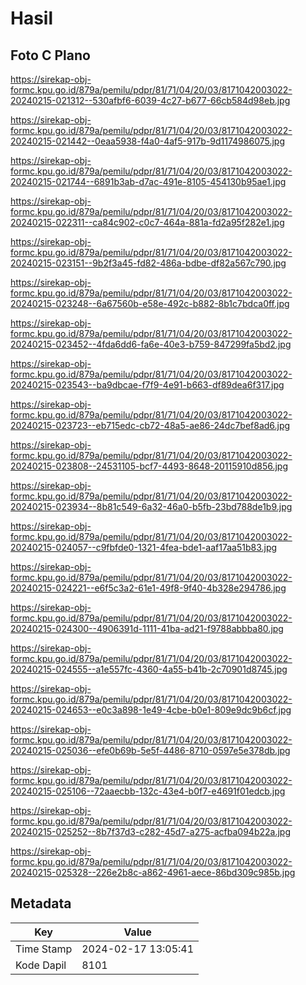 # Hasil

## Foto C Plano

https://sirekap-obj-formc.kpu.go.id/879a/pemilu/pdpr/81/71/04/20/03/8171042003022-20240215-021312--530afbf6-6039-4c27-b677-66cb584d98eb.jpg

https://sirekap-obj-formc.kpu.go.id/879a/pemilu/pdpr/81/71/04/20/03/8171042003022-20240215-021442--0eaa5938-f4a0-4af5-917b-9d1174986075.jpg

https://sirekap-obj-formc.kpu.go.id/879a/pemilu/pdpr/81/71/04/20/03/8171042003022-20240215-021744--6891b3ab-d7ac-491e-8105-454130b95ae1.jpg

https://sirekap-obj-formc.kpu.go.id/879a/pemilu/pdpr/81/71/04/20/03/8171042003022-20240215-022311--ca84c902-c0c7-464a-881a-fd2a95f282e1.jpg

https://sirekap-obj-formc.kpu.go.id/879a/pemilu/pdpr/81/71/04/20/03/8171042003022-20240215-023151--9b2f3a45-fd82-486a-bdbe-df82a567c790.jpg

https://sirekap-obj-formc.kpu.go.id/879a/pemilu/pdpr/81/71/04/20/03/8171042003022-20240215-023248--6a67560b-e58e-492c-b882-8b1c7bdca0ff.jpg

https://sirekap-obj-formc.kpu.go.id/879a/pemilu/pdpr/81/71/04/20/03/8171042003022-20240215-023452--4fda6dd6-fa6e-40e3-b759-847299fa5bd2.jpg

https://sirekap-obj-formc.kpu.go.id/879a/pemilu/pdpr/81/71/04/20/03/8171042003022-20240215-023543--ba9dbcae-f7f9-4e91-b663-df89dea6f317.jpg

https://sirekap-obj-formc.kpu.go.id/879a/pemilu/pdpr/81/71/04/20/03/8171042003022-20240215-023723--eb715edc-cb72-48a5-ae86-24dc7bef8ad6.jpg

https://sirekap-obj-formc.kpu.go.id/879a/pemilu/pdpr/81/71/04/20/03/8171042003022-20240215-023808--24531105-bcf7-4493-8648-20115910d856.jpg

https://sirekap-obj-formc.kpu.go.id/879a/pemilu/pdpr/81/71/04/20/03/8171042003022-20240215-023934--8b81c549-6a32-46a0-b5fb-23bd788de1b9.jpg

https://sirekap-obj-formc.kpu.go.id/879a/pemilu/pdpr/81/71/04/20/03/8171042003022-20240215-024057--c9fbfde0-1321-4fea-bde1-aaf17aa51b83.jpg

https://sirekap-obj-formc.kpu.go.id/879a/pemilu/pdpr/81/71/04/20/03/8171042003022-20240215-024221--e6f5c3a2-61e1-49f8-9f40-4b328e294786.jpg

https://sirekap-obj-formc.kpu.go.id/879a/pemilu/pdpr/81/71/04/20/03/8171042003022-20240215-024300--4906391d-1111-41ba-ad21-f9788abbba80.jpg

https://sirekap-obj-formc.kpu.go.id/879a/pemilu/pdpr/81/71/04/20/03/8171042003022-20240215-024555--a1e557fc-4360-4a55-b41b-2c70901d8745.jpg

https://sirekap-obj-formc.kpu.go.id/879a/pemilu/pdpr/81/71/04/20/03/8171042003022-20240215-024653--e0c3a898-1e49-4cbe-b0e1-809e9dc9b6cf.jpg

https://sirekap-obj-formc.kpu.go.id/879a/pemilu/pdpr/81/71/04/20/03/8171042003022-20240215-025036--efe0b69b-5e5f-4486-8710-0597e5e378db.jpg

https://sirekap-obj-formc.kpu.go.id/879a/pemilu/pdpr/81/71/04/20/03/8171042003022-20240215-025106--72aaecbb-132c-43e4-b0f7-e4691f01edcb.jpg

https://sirekap-obj-formc.kpu.go.id/879a/pemilu/pdpr/81/71/04/20/03/8171042003022-20240215-025252--8b7f37d3-c282-45d7-a275-acfba094b22a.jpg

https://sirekap-obj-formc.kpu.go.id/879a/pemilu/pdpr/81/71/04/20/03/8171042003022-20240215-025328--226e2b8c-a862-4961-aece-86bd309c985b.jpg


## Metadata

| Key        | Value               |
| ---------- | ------------------- |
| Time Stamp | 2024-02-17 13:05:41 |
| Kode Dapil | 8101                |



